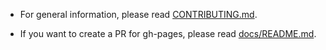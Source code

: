 [//]: # "Please remove these comments"


* For general information, please read [CONTRIBUTING.md](https://github.com/eclipse-ee4j/glassfish/blob/master/CONTRIBUTING.md).

* If you want to create a PR for gh-pages, please read [docs/README.md](https://github.com/eclipse-ee4j/glassfish/blob/master/docs/README.md).

